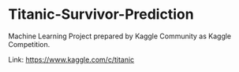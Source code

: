 # Titanic-Survivor-Prediction
Machine Learning Project prepared by Kaggle Community as Kaggle Competition.

Link: https://www.kaggle.com/c/titanic
